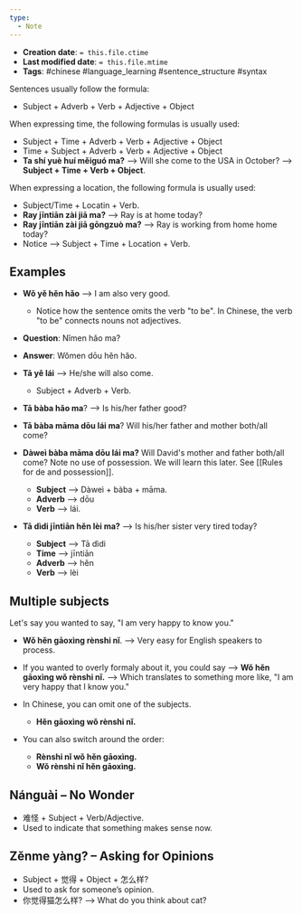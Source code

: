 ```yaml
---
type:
  - Note
---
```


* **Creation date**: `= this.file.ctime`
* **Last modified date**: `= this.file.mtime`
* **Tags**: #chinese #language_learning #sentence_structure #syntax

Sentences usually follow the formula:
* Subject + Adverb + Verb + Adjective + Object

When expressing time, the following formulas is usually used:
* Subject + Time + Adverb + Verb + Adjective + Object
* Time + Subject + Adverb + Verb + Adjective + Object
* **Ta shí yuè huí měiguó ma?** --> Will she come to the USA in October? --> **Subject + Time + Verb + Object**.

When expressing a location, the following formula is usually used:
* Subject/Time + Locatin + Verb.
* **Ray jīntiān zài jiā ma?** --> Ray is at home today?
* **Ray jīntiān zài jiā gōngzuò ma?** --> Ray is working from home home today?
* Notice --> Subject + Time + Location + Verb.
## Examples

* **Wǒ yě hěn hǎo** --> I am also very good.
	* Notice how the sentence omits the verb "to be". In Chinese, the verb "to be" connects nouns not adjectives.
	  
* **Question**: Nǐmen hǎo ma?
* **Answer**: Wǒmen dōu hěn hǎo.
  
* **Tā yě lái** --> He/she will also come.
	* Subject + Adverb + Verb.
* **Tā bàba hǎo ma**? --> Is his/her father good?
* **Tā bàba māma dōu lái ma**? Will his/her father and mother both/all come?
* **Dàweì bàba māma dōu lái ma?** Will David's mother and father both/all come? Note no use of possession. We will learn this later. See [[Rules for de and possession]].
	* **Subject** --> Dàweì + bàba + māma.
	* **Adverb** --> dōu
	* **Verb** --> lái.
	  
* **Tā dìdi jīntiān hěn lèi ma?** --> Is his/her sister very tired today?
	* **Subject** --> Tā dìdi
	* **Time** --> jīntiān
	* **Adverb** --> hěn
	* **Verb** --> lèi
## Multiple subjects

Let's say you wanted to say, "I am very happy to know you."

* **Wǒ hěn gāoxìng rènshi nǐ**. --> Very easy for English speakers to process.
  
* If you wanted to overly formaly about it, you could say --> **Wǒ hěn gāoxìng wǒ rènshi nǐ.** --> Which translates to something more like, "I am very happy that I know you."
  
* In Chinese, you can omit one of the subjects.
	* **Hěn gāoxìng wǒ rènshi nǐ.**
	  
* You can also switch around the order:
	* **Rènshi nǐ wǒ hěn gāoxìng.**
	* **Wǒ rènshi nǐ hěn gāoxìng.**

## Nánguài – No Wonder

* 难怪 + Subject + Verb/Adjective.
* Used to indicate that something makes sense now.

## Zěnme yàng? – Asking for Opinions

* Subject + 觉得 + Object + 怎么样?
* Used to ask for someone’s opinion.
* 你觉得猫怎么样? --> What do you think about cat?
